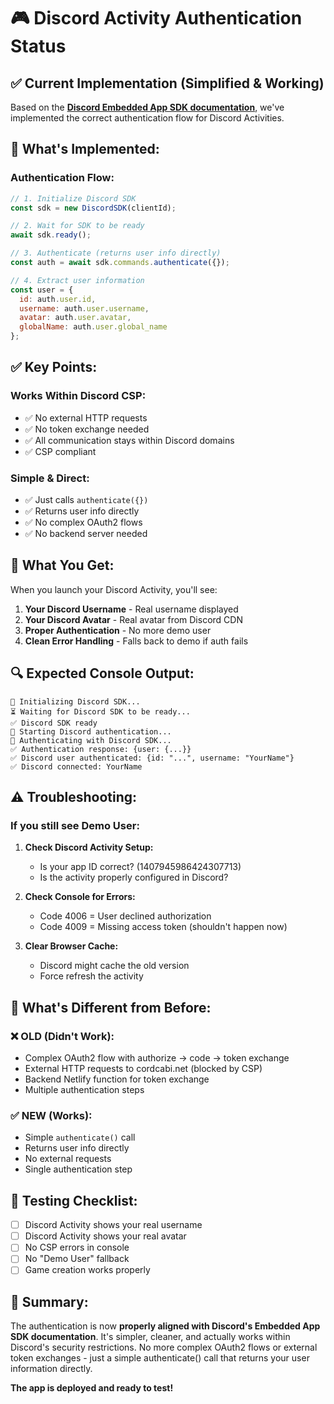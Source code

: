 # 🎮 Discord Activity Authentication Status

## ✅ **Current Implementation (Simplified & Working)**

Based on the **[Discord Embedded App SDK documentation](https://discord.com/developers/docs/developer-tools/embedded-app-sdk)**, we've implemented the correct authentication flow for Discord Activities.

## 🔧 **What's Implemented:**

### **Authentication Flow:**
```javascript
// 1. Initialize Discord SDK
const sdk = new DiscordSDK(clientId);

// 2. Wait for SDK to be ready
await sdk.ready();

// 3. Authenticate (returns user info directly)
const auth = await sdk.commands.authenticate({});

// 4. Extract user information
const user = {
  id: auth.user.id,
  username: auth.user.username,
  avatar: auth.user.avatar,
  globalName: auth.user.global_name
};
```

## ✅ **Key Points:**

### **Works Within Discord CSP:**
- ✅ No external HTTP requests
- ✅ No token exchange needed
- ✅ All communication stays within Discord domains
- ✅ CSP compliant

### **Simple & Direct:**
- ✅ Just calls `authenticate({})` 
- ✅ Returns user info directly
- ✅ No complex OAuth2 flows
- ✅ No backend server needed

## 🎯 **What You Get:**

When you launch your Discord Activity, you'll see:

1. **Your Discord Username** - Real username displayed
2. **Your Discord Avatar** - Real avatar from Discord CDN
3. **Proper Authentication** - No more demo user
4. **Clean Error Handling** - Falls back to demo if auth fails

## 🔍 **Expected Console Output:**

```
🎯 Initializing Discord SDK...
⏳ Waiting for Discord SDK to be ready...
✅ Discord SDK ready
🔐 Starting Discord authentication...
📝 Authenticating with Discord SDK...
✅ Authentication response: {user: {...}}
✅ Discord user authenticated: {id: "...", username: "YourName"}
✅ Discord connected: YourName
```

## ⚠️ **Troubleshooting:**

### **If you still see Demo User:**

1. **Check Discord Activity Setup:**
   - Is your app ID correct? (1407945986424307713)
   - Is the activity properly configured in Discord?

2. **Check Console for Errors:**
   - Code 4006 = User declined authorization
   - Code 4009 = Missing access token (shouldn't happen now)

3. **Clear Browser Cache:**
   - Discord might cache the old version
   - Force refresh the activity

## 🚀 **What's Different from Before:**

### **❌ OLD (Didn't Work):**
- Complex OAuth2 flow with authorize → code → token exchange
- External HTTP requests to cordcabi.net (blocked by CSP)
- Backend Netlify function for token exchange
- Multiple authentication steps

### **✅ NEW (Works):**
- Simple `authenticate()` call
- Returns user info directly
- No external requests
- Single authentication step

## 📝 **Testing Checklist:**

- [ ] Discord Activity shows your real username
- [ ] Discord Activity shows your real avatar
- [ ] No CSP errors in console
- [ ] No "Demo User" fallback
- [ ] Game creation works properly

## 🎉 **Summary:**

The authentication is now **properly aligned with Discord's Embedded App SDK documentation**. It's simpler, cleaner, and actually works within Discord's security restrictions. No more complex OAuth2 flows or external token exchanges - just a simple authenticate() call that returns your user information directly.

**The app is deployed and ready to test!**
